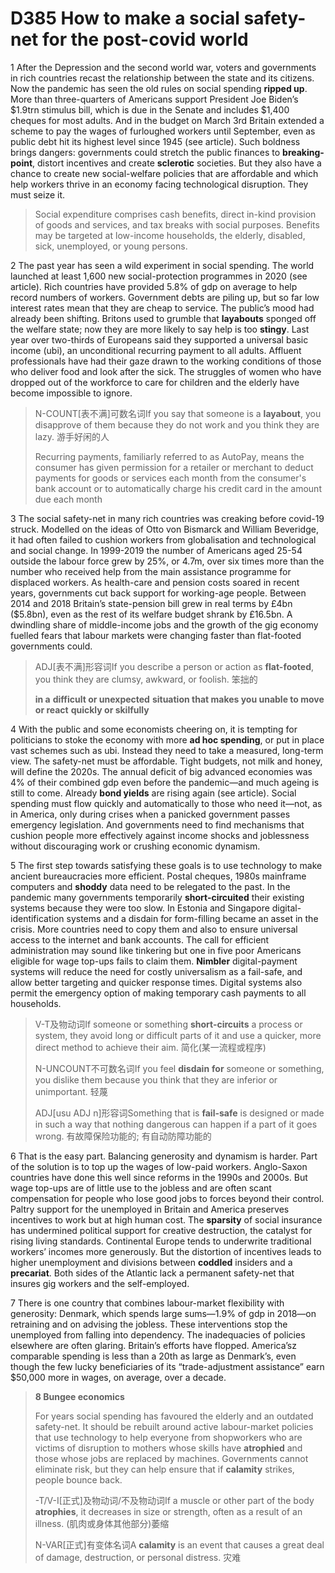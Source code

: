 # D385 How to make a social safety-net for the post-covid world
1 After the Depression and the second world war, voters and governments in rich countries recast the relationship between the state and its citizens. Now the pandemic has seen the old rules on social spending **ripped up**. More than three-quarters of Americans support President Joe Biden’s $1.9trn stimulus bill, which is due in the Senate and includes $1,400 cheques for most adults. And in the budget on March 3rd Britain extended a scheme to pay the wages of furloughed workers until September, even as public debt hit its highest level since 1945 (see article). Such boldness brings dangers: governments could stretch the public finances to **breaking-point**, distort incentives and create **sclerotic** societies. But they also have a chance to create new social-welfare policies that are affordable and which help workers thrive in an economy facing technological disruption. They must seize it.

> Social expenditure comprises cash benefits, direct in-kind provision of goods and services, and tax breaks with social purposes. Benefits may be targeted at low-income households, the elderly, disabled, sick, unemployed, or young persons.
>

2 The past year has seen a wild experiment in social spending. The world launched at least 1,600 new social-protection programmes in 2020 (see article). Rich countries have provided 5.8% of gdp on average to help record numbers of workers. Government debts are piling up, but so far low interest rates mean that they are cheap to service. The public’s mood had already been shifting. Britons used to grumble that **layabouts** sponged off the welfare state; now they are more likely to say help is too **stingy**. Last year over two-thirds of Europeans said they supported a universal basic income (ubi), an unconditional recurring payment to all adults. Affluent professionals have had their gaze drawn to the working conditions of those who deliver food and look after the sick. The struggles of women who have dropped out of the workforce to care for children and the elderly have become impossible to ignore.

> N-COUNT[表不满]可数名词If you say that someone is a **layabout**, you disapprove of them because they do not work and you think they are lazy. 游手好闲的人
>
> Recurring payments, familiarly referred to as AutoPay, means the consumer has given permission for a retailer or merchant to deduct payments for goods or services each month from the consumer's bank account or to automatically charge his credit card in the amount due each month
>

3 The social safety-net in many rich countries was creaking before covid-19 struck. Modelled on the ideas of Otto von Bismarck and William Beveridge, it had often failed to cushion workers from globalisation and technological and social change. In 1999-2019 the number of Americans aged 25-54 outside the labour force grew by 25%, or 4.7m, over six times more than the number who received help from the main assistance programme for displaced workers. As health-care and pension costs soared in recent years, governments cut back support for working-age people. Between 2014 and 2018 Britain’s state-pension bill grew in real terms by £4bn ($5.8bn), even as the rest of its welfare budget shrank by £16.5bn. A dwindling share of middle-income jobs and the growth of the gig economy fuelled fears that labour markets were changing faster than flat-footed governments could.

> ADJ[表不满]形容词If you describe a person or action as **flat-footed**, you think they are clumsy, awkward, or foolish. 笨拙的
>
> **in a** **difficult or unexpected** **situation that makes you unable to move or react** **quickly or skilfully**
>

4 With the public and some economists cheering on, it is tempting for politicians to stoke the economy with more **ad hoc spending**, or put in place vast schemes such as ubi. Instead they need to take a measured, long-term view. The safety-net must be affordable. Tight budgets, not milk and honey, will define the 2020s. The annual deficit of big advanced economies was 4% of their combined gdp even before the pandemic—and much ageing is still to come. Already **bond yields** are rising again (see article). Social spending must flow quickly and automatically to those who need it—not, as in America, only during crises when a panicked government passes emergency legislation. And governments need to find mechanisms that cushion people more effectively against income shocks and joblessness without discouraging work or crushing economic dynamism.

5 The first step towards satisfying these goals is to use technology to make ancient bureaucracies more efficient. Postal cheques, 1980s mainframe computers and **shoddy** data need to be relegated to the past. In the pandemic many governments temporarily **short-circuited** their existing systems because they were too slow. In Estonia and Singapore digital-identification systems and a disdain for form-filling became an asset in the crisis. More countries need to copy them and also to ensure universal access to the internet and bank accounts. The call for efficient administration may sound like tinkering but one in five poor Americans eligible for wage top-ups fails to claim them. **Nimbler** digital-payment systems will reduce the need for costly universalism as a fail-safe, and allow better targeting and quicker response times. Digital systems also permit the emergency option of making temporary cash payments to all households.

> V-T及物动词If someone or something **short-circuits** a process or system, they avoid long or difficult parts of it and use a quicker, more direct method to achieve their aim. 简化(某一流程或程序)
>
> N-UNCOUNT不可数名词If you feel **disdain** **for** someone or something, you dislike them because you think that they are inferior or unimportant. 轻蔑
>
> ADJ[usu ADJ n]形容词Something that is **fail-safe** is designed or made in such a way that nothing dangerous can happen if a part of it goes wrong. 有故障保险功能的; 有自动防障功能的
>

6 That is the easy part. Balancing generosity and dynamism is harder. Part of the solution is to top up the wages of low-paid workers. Anglo-Saxon countries have done this well since reforms in the 1990s and 2000s. But wage top-ups are of little use to the jobless and are often scant compensation for people who lose good jobs to forces beyond their control. Paltry support for the unemployed in Britain and America preserves incentives to work but at high human cost. The **sparsity** of social insurance has undermined political support for creative destruction, the catalyst for rising living standards. Continental Europe tends to underwrite traditional workers’ incomes more generously. But the distortion of incentives leads to higher unemployment and divisions between **coddled** insiders and a **precariat**. Both sides of the Atlantic lack a permanent safety-net that insures gig workers and the self-employed.

7 There is one country that combines labour-market flexibility with generosity:
Denmark, which spends large sums—1.9% of gdp in 2018—on retraining and on advising the jobless. These interventions stop the unemployed from falling into dependency. The inadequacies of policies elsewhere are often glaring. Britain’s efforts have flopped. America’sz comparable spending is less than a 20th as large as Denmark’s, even though the few lucky beneficiaries of its “trade-adjustment assistance” earn $50,000 more in wages, on average, over a decade.

> **8 Bungee economics**
>
> For years social spending has favoured the elderly and an outdated safety-net. It should be rebuilt around active labour-market policies that use technology to help everyone from shopworkers who are victims of disruption to mothers whose skills have **atrophied** and those whose jobs are replaced by machines. Governments cannot  eliminate risk, but they can help ensure that if **calamity** strikes, people bounce back.
>
> -T/V-I[正式]及物动词/不及物动词If a muscle or other part of the body **atrophies**, it decreases in size or strength, often as a result of an illness. (肌肉或身体其他部分)萎缩
>
> N-VAR[正式]有变体名词A **calamity** is an event that causes a great deal of damage, destruction, or personal distress. 灾难
>

